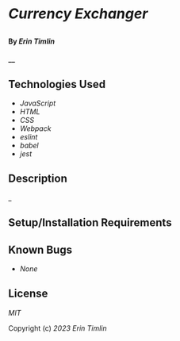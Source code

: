 # _Currency Exchanger_

## 

#### By _Erin Timlin_

#### __

## Technologies Used

- _JavaScript_
- _HTML_
- _CSS_
- _Webpack_
- _eslint_
- _babel_
- _jest_


## Description

_

## Setup/Installation Requirements


## Known Bugs

- _None_

## License

_MIT_

Copyright (c) _2023_ _Erin Timlin_ 